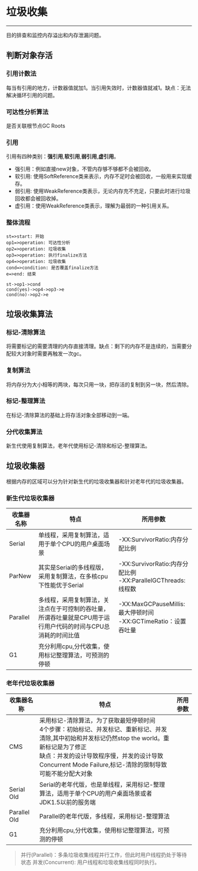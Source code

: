 # 垃圾收集
***
目的排查和监控内存溢出和内存泄漏问题。
## 判断对象存活

### 引用计数法
每当有引用的地方，计数器值就加1。当引用失效时，计数器值就减1。缺点：无法解决循环引用的问题。
### 可达性分析算法
是否关联根节点GC Roots
### 引用
引用有四种类别：**强引用**,**软引用**,**弱引用**,**虚引用**。
- 强引用：例如直接new对象，不管内存够不够都不会被回收。
- 软引用: 使用SoftReference类来表示，内存不足时会被回收，一般用来实现缓存。
- 弱引用: 使用WeakReference类表示，无论内存充不充足，只要此时进行垃圾回收都会被回收掉。
- 虚引用：使用WeakReference类表示，理解为最弱的一种引用关系。

### 整体流程


```flow
st=>start: 开始
op1=>operation: 可达性分析
op2=>operation: 垃圾收集
op3=>operation: 执行finalize方法
op4=>operation: 垃圾收集
cond=>condition: 是否覆盖finalize方法
e=>end: 结束

st->op1->cond
cond(yes)->op4->op3->e
cond(no)->op2->e
```

## 垃圾收集算法

### 标记-清除算法
将需要标记的需要清理的内存直接清理。缺点：剩下的内存不是连续的，当需要分配较大对象时需要再触发一次gc。
### 复制算法
将内存分为大小相等的两块，每次只用一块，把存活的复制到另一块，然后清除。
### 标记-整理算法
在标记-清除算法的基础上将存活对象全部移动到一端。
### 分代收集算法
新生代使用复制算法，老年代使用标记-清除和标记-整理算法。

## 垃圾收集器
根据内存的区域可以分为针对新生代的垃圾收集器和针对老年代的垃圾收集器。

### 新生代垃圾收集器
| 收集器名称 | 特点 | 所用参数 |
| ------ | ------ | ------ | 
| Serial | 单线程，采用复制算法，适用于单个CPU的用户桌面场景  | -XX:SurvivorRatio:内存分配比例 |
| ParNew | 其实是Serial的多线程版，采用复制算法，在多核cpu下性能优于Serial | -XX:SurvivorRatio:内存分配比例<br>-XX:ParallelGCThreads:线程数 |
| Parallel | 多线程，采用复制算法，关注点在于可控制的吞吐量，所谓吞吐量就是CPU用于运行用户代码的时间与CPU总消耗的时间比值|-XX:MaxGCPauseMillis:最大停顿时间<br>-XX:GCTimeRatio：设置吞吐量 |
| G1| 充分利用cpu,分代收集，使用标记整理算法，可预测的停顿 ||

### 老年代垃圾收集器
| 收集器名称 | 特点 | 所用参数 |
| ------ | ------ | ------ | 
| CMS | 采用标记-清除算法，为了获取最短停顿时间<br>4个步骤：初始标记、并发标记、重新标记、并发清除,其中初始和并发标记仍然stop the world。重新标记是为了修正<br>缺点：并发的设计导致程序慢，并发的设计导致Concurrent Mode Failure,标记-清除的限制导致可能不能分配大对象 |  |
| Serial Old | Serial的老年代版，也是单线程，采用标记-整理算法，适用于单个CPU的用户桌面场景或者JDK1.5以前的服务端 |  |
| Parallel Old | Parallel的老年代版，多线程，采用标记-整理算法 |  | 
| G1| 充分利用cpu,分代收集，使用标记整理算法，可预测的停顿 ||

>并行(Parallel)：多条垃圾收集线程并行工作，但此时用户线程扔处于等待状态
>并发(Concurrent): 用户线程和垃圾收集线程同时执行。